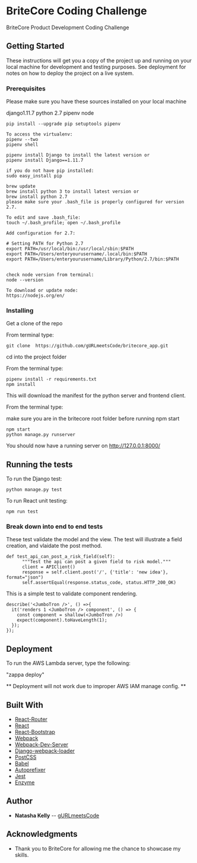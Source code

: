 # BriteCore Coding Challenge

BriteCore Product Development Coding Challenge


## Getting Started

These instructions will get you a copy of the project up and running on your local machine for development and testing purposes. See deployment for notes on how to deploy the project on a live system.

### Prerequisites

Please make sure you have these sources installed on your local machine

django1.11.7
python 2.7
pipenv
node

```
pip install --upgrade pip setuptools pipenv

To access the virtualenv:
pipenv --two
pipenv shell

pipenv install Django to install the latest version or
pipenv install Django==1.11.7

if you do not have pip installed:
sudo easy_install pip

brew update
brew install python 3 to install latest version or
brew install python 2.7
please make sure your .bash_file is properly configured for version 2.7.

To edit and save .bash_file:
touch ~/.bash_profile; open ~/.bash_profile

Add configuration for 2.7:

# Setting PATH for Python 2.7
export PATH=/usr/local/bin:/usr/local/sbin:$PATH
export PATH=/Users/enteryourusername/.local/bin:$PATH
export PATH=/Users/enteryourusername/Library/Python/2.7/bin:$PATH


check node version from terminal:
node --version

To download or update node:
https://nodejs.org/en/

```

### Installing

Get a clone of the repo

From terminal type:

`git clone  https://github.com/gURLmeetsCode/britecore_app.git`

cd into the project folder

From the terminal type:
```
pipenv install -r requirements.txt
npm install
```

This will download the manifest for the python server and frontend client.


From the terminal type:

make sure you are in the britecore root folder before running npm start

```
npm start
python manage.py runserver
```

You should now have a running server on http://127.0.0.1:8000/


## Running the tests

To run the Django test:

`python manage.py test`


To run React unit testing:

`npm run test`


### Break down into end to end tests


These test validate the model and the view. The test will illustrate a field creation, and vlaidate the post method.


```
def test_api_can_post_a_risk_field(self):
      """Test the api can post a given field to risk model."""
      client = APIClient()
      response = self.client.post('/', {'title': 'new idea'}, format="json")
      self.assertEqual(response.status_code, status.HTTP_200_OK)
```


This is a simple test to validate component rendering.

```
describe('<JumboTron />', () =>{
  it('renders 1 <JumboTron /> component', () => {
    const component = shallow(<JumboTron />)
    expect(component).toHaveLength(1);
  });
});

```


## Deployment

To run the AWS Lambda server, type the following:

"zappa deploy"

** Deployment will not work due to improper AWS IAM manage config. **


## Built With

* [React-Router](https://www.npmjs.com/package/react-router-dom)
* [React](https://reactjs.org)
* [React-Bootstrap](https://react-bootstrap.github.io)
* [Webpack](https://webpack.js.org)
* [Webpack-Dev-Server](https://webpack.github.io/docs/webpack-dev-server.html)
* [Django-webpack-loader](https://github.com/ezhome/django-webpack-loader)
* [PostCSS](http://postcss.org/)
* [Babel](https://babeljs.io)
* [Autoprefixer](https://github.com/postcss/autoprefixer)
* [Jest](https://facebook.github.io/jest/)
* [Enzyme](https://github.com/airbnb/enzyme)


## Author

* **Natasha Kelly** -- [gURLmeetsCode](https://github.com/gURLmeetsCode)

## Acknowledgments

* Thank you to BriteCore for allowing me the chance to showcase my skills.
